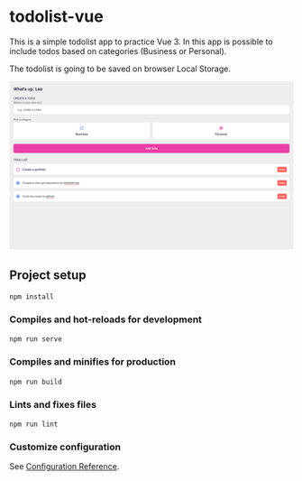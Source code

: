 # todolist-vue

This is a simple todolist app to practice Vue 3. In this app is possible to include todos based on categories (Business or Personal).

The todolist is going to be saved on browser Local Storage.

![Project screenshot](src/assets/screencapture-localhost-8080-2024-05-19-14_29_38.png)

## Project setup

```
npm install
```

### Compiles and hot-reloads for development

```
npm run serve
```

### Compiles and minifies for production

```
npm run build
```

### Lints and fixes files

```
npm run lint
```

### Customize configuration

See [Configuration Reference](https://cli.vuejs.org/config/).
